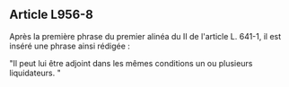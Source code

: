 Article L956-8
----
Après la première phrase du premier alinéa du II de l'article L. 641-1, il est
inséré une phrase ainsi rédigée :

"Il peut lui être adjoint dans les mêmes conditions un ou plusieurs
liquidateurs. "

